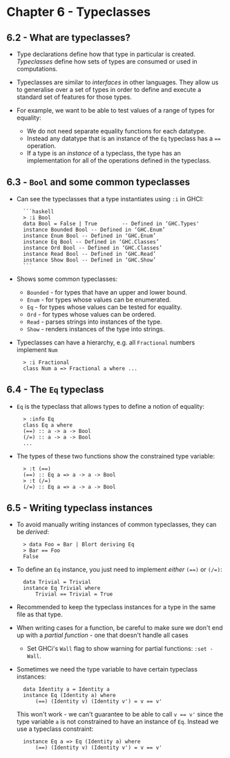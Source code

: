 # Chapter 6 - Typeclasses

## 6.2 - What are typeclasses?

- Type declarations define how that type in particular is created.  _Typeclasses_ define how sets of types are consumed or used in computations.

- Typeclasses are similar to _interfaces_ in other languages.  They allow us to generalise over a set of types in order to define and execute a standard set of features for those types.

- For example, we want to be able to test values of a range of types for equality:
    - We do not need separate equality functions for each datatype.
    - Instead any datatype that is an instance of the `Eq` typeclass has a `==` operation.
    - If a type is an _instance_ of a typeclass, the type has an implementation for all of the operations defined in the typeclass.


## 6.3 - `Bool` and some common typeclasses

- Can see the typeclasses that a type instantiates using `:i` in GHCI:

        ```haskell
        > :i Bool
        data Bool = False | True        -- Defined in ‘GHC.Types'
        instance Bounded Bool -- Defined in ‘GHC.Enum’
        instance Enum Bool -- Defined in ‘GHC.Enum’
        instance Eq Bool -- Defined in ‘GHC.Classes’
        instance Ord Bool -- Defined in ‘GHC.Classes’
        instance Read Bool -- Defined in ‘GHC.Read’
        instance Show Bool -- Defined in ‘GHC.Show’
        ```

- Shows some common typeclasses:
    - `Bounded` - for types that have an upper and lower bound.
    - `Enum` - for types whose values can be enumerated.
    - `Eq` - for types whose values can be tested for equality.
    - `Ord` - for types whose values can be ordered.
    - `Read` - parses strings into instances of the type.
    - `Show` - renders instances of the type into strings.

- Typeclasses can have a hierarchy, e.g. all `Fractional` numbers implement `Num`

        > :i Fractional 
        class Num a => Fractional a where ...


## 6.4 - The `Eq` typeclass

- `Eq` is the typeclass that allows types to define a notion of equality:

        > :info Eq
        class Eq a where
        (==) :: a -> a -> Bool
        (/=) :: a -> a -> Bool
        ...

- The types of these two functions show the constrained type variable:

        > :t (==)
        (==) :: Eq a => a -> a -> Bool
        > :t (/=)
        (/=) :: Eq a => a -> a -> Bool


## 6.5 - Writing typeclass instances

- To avoid manually writing instances of common typeclasses, they can be _derived_:

        > data Foo = Bar | Blort deriving Eq
        > Bar == Foo
        False

- To define an `Eq` instance, you just need to implement _either_ `(==)` or `(/=)`:

        data Trivial = Trivial
        instance Eq Trivial where
            Trivial == Trivial = True

- Recommended to keep the typeclass instances for a type in the same file as that type.

- When writing cases for a function, be careful to make sure we don't end up with a _partial function_ - one that doesn't handle all cases
    - Set GHCi's `Wall` flag to show warning for partial functions: `:set -Wall`.

- Sometimes we need the type variable to have certain typeclass instances:

        data Identity a = Identity a
        instance Eq (Identity a) where
            (==) (Identity v) (Identity v') = v == v'

  This won't work - we can't guarantee to be able to call `v == v'` since the type variable `a` is not constrained to have an instance of `Eq`.  Instead we use a typeclass constraint:

        instance Eq a => Eq (Identity a) where
            (==) (Identity v) (Identity v') = v == v'
